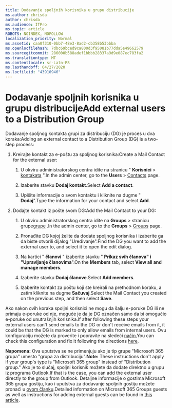 ```yaml
---
title: Dodavanje spoljnih korisnika u grupu distribucije
ms.author: chrisda
author: chrisda
ms.audience: ITPro
ms.topic: article
ROBOTS: NOINDEX, NOFOLLOW
localization_priority: Normal
ms.assetid: caa0f310-0bb7-48e3-8ad2-cb358b53bbba
ms.openlocfilehash: 7dbc69bced9ca800d3f95081b77dda5e49662579
ms.sourcegitcommit: 286000b588adef1bbbb28337a9d9e087ec783fa2
ms.translationtype: MT
ms.contentlocale: sr-Latn-RS
ms.lasthandoff: 04/27/2020
ms.locfileid: "43910946"
---
```

# <a name="add-external-users-to-a-distribution-group"></a><span data-ttu-id="051a8-102">Dodavanje spoljnih korisnika u grupu distribucije</span><span class="sxs-lookup"><span data-stu-id="051a8-102">Add external users to a Distribution Group</span></span>

<span data-ttu-id="051a8-103">Dodavanje spoljnog kontakta grupi za distribuciju (DG) je proces u dva koraka:</span><span class="sxs-lookup"><span data-stu-id="051a8-103">Adding an external contact to a Distribution Group (DG) is a two-step process:</span></span>
  
1. <span data-ttu-id="051a8-104">Kreirajte kontakt za e-poštu za spoljnog korisnika:</span><span class="sxs-lookup"><span data-stu-id="051a8-104">Create a Mail Contact for the external user:</span></span>
    
    1. <span data-ttu-id="051a8-105">U okviru administratorskog centra idite na stranicu " **Korisnici** > [kontakata](https://admin.microsoft.com/adminportal/home#/Contact) ".</span><span class="sxs-lookup"><span data-stu-id="051a8-105">In the admin center, go to the **Users** > [Contacts](https://admin.microsoft.com/adminportal/home#/Contact) page.</span></span> 
    
    2. <span data-ttu-id="051a8-106">Izaberite stavku **Dodaj kontakt**.</span><span class="sxs-lookup"><span data-stu-id="051a8-106">Select **Add a contact**.</span></span>
    
    3. <span data-ttu-id="051a8-107">Upišite informacije o svom kontaktu i kliknite na dugme " **Dodaj**".</span><span class="sxs-lookup"><span data-stu-id="051a8-107">Type the information for your contact and select **Add**.</span></span>
    
2. <span data-ttu-id="051a8-108">Dodajte kontakt iz pošte svom DG:</span><span class="sxs-lookup"><span data-stu-id="051a8-108">Add the Mail Contact to your DG:</span></span>
    
    1. <span data-ttu-id="051a8-109">U okviru administratorskog centra idite na **Groups** > stranicu grupe[grupe](https://admin.microsoft.com/adminportal/home#/groups) .</span><span class="sxs-lookup"><span data-stu-id="051a8-109">In the admin center, go to the **Groups** > [Groups](https://admin.microsoft.com/adminportal/home#/groups) page.</span></span> 
    
    2. <span data-ttu-id="051a8-110">Pronađite DG kojoj želite da dodate spoljnog korisnika i izaberite ga da biste otvorili dijalog "Uređivanje".</span><span class="sxs-lookup"><span data-stu-id="051a8-110">Find the DG you want to add the external user to, and select it to open the edit dialog.</span></span>
    
    3. <span data-ttu-id="051a8-111">Na kartici " **članovi** " izaberite stavku " **Prikaz svih članova" i "Upravljanje članovima**".</span><span class="sxs-lookup"><span data-stu-id="051a8-111">On the **Members** tab, select **View all and manage members**.</span></span> 
    
    4. <span data-ttu-id="051a8-112">Izaberite stavku **Dodaj članove**.</span><span class="sxs-lookup"><span data-stu-id="051a8-112">Select **Add members**.</span></span>
    
    5. <span data-ttu-id="051a8-113">Izaberite kontakt za poštu koji ste kreirali na prethodnom koraku, a zatim kliknite na dugme **Sačuvaj**.</span><span class="sxs-lookup"><span data-stu-id="051a8-113">Select the Mail Contact you created on the previous step, and then select **Save**.</span></span>
    
<span data-ttu-id="051a8-114">Ako nakon ovih koraka spoljni korisnici ne mogu da šalju e-poruke DG ili ne primaju e-poruke od nje, moguće je da je DG označen samo da bi omogućio e-poruke od unutrašnjih korisnika.</span><span class="sxs-lookup"><span data-stu-id="051a8-114">If after following these steps your external users can't send emails to the DG or don't receive emails from it, it could be that the DG is marked to only allow emails from internal users.</span></span> <span data-ttu-id="051a8-115">Ovu konfiguraciju možete da proverite i popravite na sledeći [način.](https://docs.microsoft.com/exchange/mail-flow-best-practices/non-delivery-reports-in-exchange-online/fix-error-code-5-7-133-in-exchange-online)</span><span class="sxs-lookup"><span data-stu-id="051a8-115">You can check this configuration and fix it following the directions [here](https://docs.microsoft.com/exchange/mail-flow-best-practices/non-delivery-reports-in-exchange-online/fix-error-code-5-7-133-in-exchange-online).</span></span>
  
 <span data-ttu-id="051a8-116">**Napomena:** Ova uputstva se ne primenjuju ako je tip grupe "Microsoft 365 grupa" umesto "grupa za distribuciju".</span><span class="sxs-lookup"><span data-stu-id="051a8-116">**Note:** These instructions don't apply if your group's type is "Microsoft 365 group" instead of "Distribution group."</span></span> <span data-ttu-id="051a8-117">Ako je to slučaj, spoljni korisnik možete da dodate direktno u grupu iz programa Outlook.</span><span class="sxs-lookup"><span data-stu-id="051a8-117">If that is the case, you can add the external user directly to the group from Outlook.</span></span> <span data-ttu-id="051a8-118">Detaljne informacije o gostima Microsoft 365 grupa gostiju, kao i uputstva za dodavanje spoljnih gostiju možete pronaći u [ovom članku](https://support.office.com/article/Guest-access-in-Office-365-Groups-bfc7a840-868f-4fd6-a390-f347bf51aff6.aspx).</span><span class="sxs-lookup"><span data-stu-id="051a8-118">Detailed information on Microsoft 365 Groups guests as well as instructions for adding external guests can be found in [this article](https://support.office.com/article/Guest-access-in-Office-365-Groups-bfc7a840-868f-4fd6-a390-f347bf51aff6.aspx).</span></span>
  